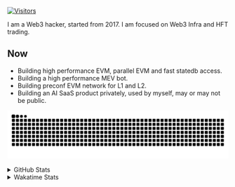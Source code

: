 <!-- markdownlint-disable MD041 MD010 MD033 -->
[![Visitors](https://api.visitorbadge.io/api/daily?path=Akagi201%2FAkagi201&label=Visitors%20Today&countColor=%2337d67a)](https://visitorbadge.io/status?path=Akagi201%2FAkagi201)

I am a Web3 hacker, started from 2017. I am focused on Web3 Infra and HFT trading.

## Now

* Building high performance EVM, parallel EVM and fast statedb access.
* Building a high performance MEV bot.
* Building preconf EVM network for L1 and L2.
* Building an AI SaaS product privately, used by myself, may or may not be public.

[![github contribution grid snake animation](https://raw.githubusercontent.com/Akagi201/Akagi201/output/github-contribution-grid-snake.svg#gh-light-mode-only)](https://github.com/Akagi201)

<details>
<summary>GitHub Stats</summary>
  <a href="https://github.com/Akagi201"><img alt="Profile Detail" src="https://raw.githubusercontent.com/Akagi201/Akagi201/master/profile-summary-card-output/dracula/0-profile-details.svg" /></a>
  <a href="https://github.com/Akagi201"><img alt="Github Stats" src="https://raw.githubusercontent.com/Akagi201/Akagi201/master/profile-summary-card-output/dracula/3-stats.svg" /></a>
  <a href="https://github.com/Akagi201"><img alt="Lang By Commits" src="https://raw.githubusercontent.com/Akagi201/Akagi201/master/profile-summary-card-output/dracula/2-most-commit-language.svg" /></a>
</details>

<details>
<summary>Wakatime Stats</summary>
<br>

<!--START_SECTION:waka-->

```txt
From: 18 August 2024 - To: 25 August 2024

Total Time: 50 hrs 50 mins

Other        38 hrs 16 mins  ██████████████████▓░░░░░░   75.28 %
Rust         6 hrs 20 mins   ███░░░░░░░░░░░░░░░░░░░░░░   12.49 %
sh           3 hrs 28 mins   █▓░░░░░░░░░░░░░░░░░░░░░░░   06.85 %
Go           1 hr 39 mins    ▓░░░░░░░░░░░░░░░░░░░░░░░░   03.27 %
Markdown     37 mins         ▒░░░░░░░░░░░░░░░░░░░░░░░░   01.24 %
Bash         7 mins          ░░░░░░░░░░░░░░░░░░░░░░░░░   00.26 %
TypeScript   7 mins          ░░░░░░░░░░░░░░░░░░░░░░░░░   00.26 %
TOML         6 mins          ░░░░░░░░░░░░░░░░░░░░░░░░░   00.21 %
Solidity     2 mins          ░░░░░░░░░░░░░░░░░░░░░░░░░   00.07 %
INI          0 secs          ░░░░░░░░░░░░░░░░░░░░░░░░░   00.03 %
```

<!--END_SECTION:waka-->

</details>
